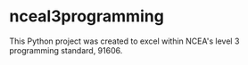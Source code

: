 # nceal3programming
This Python project was created to excel within NCEA's level 3 programming standard, 91606.
